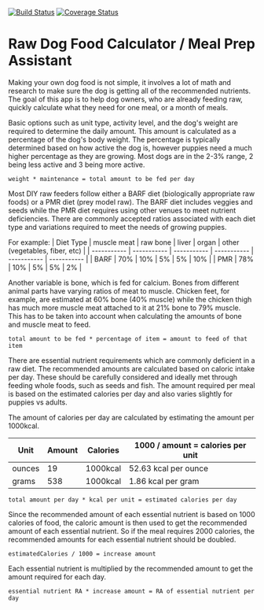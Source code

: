 [![Build Status](https://travis-ci.com/thelifenadine/food-motivated.svg?branch=master)](https://travis-ci.com/thelifenadine/food-motivated) [![Coverage Status](https://coveralls.io/repos/github/thelifenadine/food-motivated/badge.svg?branch=update-libraries)](https://coveralls.io/github/thelifenadine/food-motivated?branch=update-libraries)

# Raw Dog Food Calculator / Meal Prep Assistant

Making your own dog food is not simple, it involves a lot of math and research to make sure the dog is getting all of the recommended nutrients. The goal of this app is to help dog owners, who are already feeding raw, quickly calculate what they need for one meal, or a month of meals.

Basic options such as unit type, activity level, and the dog's weight are required to determine the daily amount. This amount is calculated as a percentage of the dog's body weight. The percentage is typically determined based on how active the dog is, however puppies need a much higher percentage as they are growing. Most dogs are in the 2-3% range, 2 being less active and 3 being more active.

`weight * maintenance = total amount to be fed per day`

Most DIY raw feeders follow either a BARF diet (biologically appropriate raw foods) or a PMR diet (prey model raw). The BARF diet includes veggies and seeds while the PMR diet requires using other venues to meet nutrient deficiencies. There are commonly accepted ratios associated with each diet type and variations required to meet the needs of growing puppies.

For example:
| Diet Type | muscle meat | raw bone | liver | organ | other (vegetables, fiber, etc) |
| ----------- | ----------- | ----------- | ----------- |  ----------- |  ----------- |
| BARF | 70% | 10% | 5% | 5% | 10% |
| PMR | 78% | 10% | 5% | 5% | 2% |

Another variable is bone, which is fed for calcium. Bones from different animal parts have varying ratios of meat to muscle. Chicken feet, for example, are estimated at 60% bone (40% muscle) while the chicken thigh has much more muscle meat attached to it at 21% bone to 79% muscle. This has to be taken into account when calculating the amounts of bone and muscle meat to feed.

`total amount to be fed * percentage of item = amount to feed of that item`

There are essential nutrient requirements which are commonly deficient in a raw diet. The recommended amounts are calculated based on caloric intake per day. These should be carefully considered and ideally met through feeding whole foods, such as seeds and fish. The amount required per meal is based on the estimated calories per day and also varies slightly for puppies vs adults.

The amount of calories per day are calculated by estimating the amount per 1000kcal.

| Unit | Amount | Calories |  1000 / amount = calories per unit |
| ----------- | ----------- | ----------- | ----------- |
| ounces | 19 | 1000kcal | 52.63 kcal per ounce |
| grams | 538 | 1000kcal | 1.86 kcal per gram |

`total amount per day * kcal per unit = estimated calories per day`

Since the recommended amount of each essential nutrient is based on 1000 calories of food, the caloric amount is then used to get the recommended amount of each essential nutrient. So if the meal requires 2000 calories, the recommended amounts for each essential nutrient should be doubled.

`estimatedCalories / 1000 = increase amount`

Each essential nutrient is multiplied by the recommended amount to get the amount required for each day.

`essential nutrient RA * increase amount = RA of essential nutrient per day`
